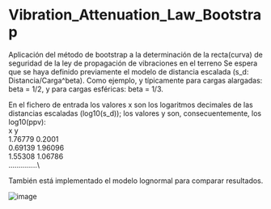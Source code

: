 # Vibration_Attenuation_Law_Bootstrap
Aplicación del método de bootstrap a la determinación de la recta(curva) de 
seguridad de la ley de propagación de vibraciones en el terreno
Se espera que se haya definido previamente el modelo de distancia escalada
(s_d: Distancia/Carga^beta). Como ejemplo, y típicamente para cargas alargadas:
beta = 1/2, y para cargas esféricas: beta = 1/3.

En el fichero de entrada los valores x son los logaritmos decimales de
las distancias escaladas (log10(s_d)); los valores y son, consecuentemente,
los log10(ppv):\
x	y\
1.76779	0.2001\
0.69139	1.96096\
1.55308	1.06786\
..............\

También está implementado el modelo lognormal para comparar resultados.

![image](https://github.com/user-attachments/assets/c6943da7-a04c-4f75-8abc-56a9dd7433ad)

